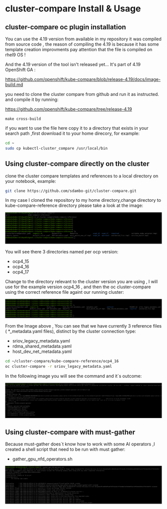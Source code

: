 # cluster-compare Install & Usage
## cluster-compare oc plugin installation
You can use the 4.19 version from available in my repository it was compiled from source code , the reason of compiling the 4.19 is because it has some template creation improvments
pay attention that the file is compiled on rhel9 OS !

And the 4.19 version of the tool isn't released yet...  It's part of 4.19 OpenShift GA :

https://github.com/openshift/kube-compare/blob/release-4.19/docs/image-build.md

you need to clone the cluster compare from github and run it as instructed. and compile it by running:

https://github.com/openshift/kube-compare/tree/release-4.19

```
make cross-build
```

if you want to use the file here copy it to a directory that exists in your search path ,first download it to your home direcory, for example:

```bash
cd ~
sudo cp kubectl-cluster_compare /usr/local/bin
```

## Using cluster-compare directly on the cluster

clone the cluster compare templates and references to a local directory on your notebook, example:

```bash
git clone https://github.com/sdambo-git/cluster-compare.git
```
In my case I cloned the repository to my home directory,change directory to kube-compare-reference directory please take a look at the image:

![home directory screenshot](images/root_directory.png)

You will see there 3 directories named per ocp version:
- ocp4_15
- ocp4_16
- ocp4_17

Change to the directory relevant to the cluster version you are using , I will use for the example version ocp4_16 , and then the oc cluster-compare using the correct reference file againt our running cluster:

![reference files screenshot](images/reference_files.png)

From the Image above , You can see that we have currently 3 reference files ( *_metadata.yaml files), distinct by the cluster connection type:
- sriov_legacy_metadata.yaml
- rdma_shared_metadata.yaml
- host_dev_net_metadata.yaml

```bash
cd ~/cluster-compare/kube-compare-reference/ocp4_16
oc cluster-compare -r sriov_legacy_metadata.yaml
```

In the following image you will see the command and it`s outcome:

![running_cluster_compare](images/running_cluster_compare.png)

## Using cluster-compare with must-gather

Because must-gather does`t know how to work with some AI operators ,I created a shell script that need to be run with must gather:
- gather_gpu_nfd_operators.sh

![must_gather_shell_run](images/must-gather_shell_run.png)


  


